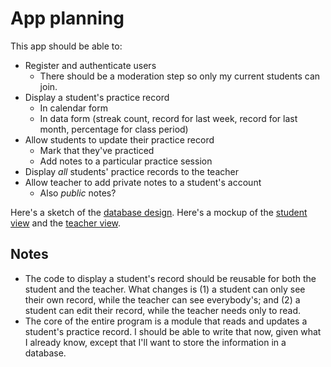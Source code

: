 # App planning

This app should be able to:

* Register and authenticate users
  * There should be a moderation step so only my current students can join.
* Display a student's practice record
  * In calendar form
  * In data form (streak count, record for last week, record for last month, percentage for class period)
* Allow students to update their practice record
  * Mark that they've practiced
  * Add notes to a particular practice session
* Display _all_ students' practice records to the teacher
* Allow teacher to add private notes to a student's account
  * Also _public_ notes?

Here's a sketch of the [database design](./databasedesign.md). Here's a mockup of the [student view](./mockup.html) and the [teacher view](./mockup-backend.html).

## Notes

* The code to display a student's record should be reusable for both the student and the teacher. What changes is (1) a student can only see their own record, while the teacher can see everybody's; and (2) a student can edit their record, while the teacher needs only to read.
* The core of the entire program is a module that reads and updates a student's practice record. I should be able to write that now, given what I already know, except that I'll want to store the information in a database.